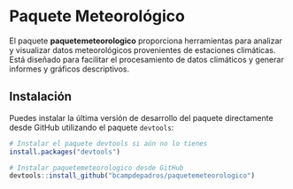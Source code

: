 # Paquete Meteorológico

El paquete **paquetemeteorologico** proporciona herramientas para analizar y visualizar datos meteorológicos provenientes de estaciones climáticas. Está diseñado para facilitar el procesamiento de datos climáticos y generar informes y gráficos descriptivos.

## Instalación

Puedes instalar la última versión de desarrollo del paquete directamente desde GitHub utilizando el paquete `devtools`:

```R
# Instalar el paquete devtools si aún no lo tienes
install.packages("devtools")

# Instalar paquetemeteorologico desde GitHub
devtools::install_github("bcampdepadros/paquetemeteorologico")

